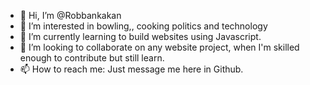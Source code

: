 - 👋 Hi, I’m @Robbankakan
- 👀 I’m interested in bowling,, cooking politics and technology
- 🌱 I’m currently learning to build websites using Javascript.
- 💞️ I’m looking to collaborate on any website project, when I'm skilled enough to contribute but still learn.
- 📫 How to reach me: Just message me here in Github.

<!---
Robbankakan/Robbankakan is a ✨ special ✨ repository because its `README.md` (this file) appears on your GitHub profile.
You can click the Preview link to take a look at your changes.
--->
